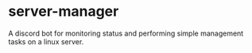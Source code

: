 # server-manager
A discord bot for monitoring status and performing simple management tasks on a linux server.
